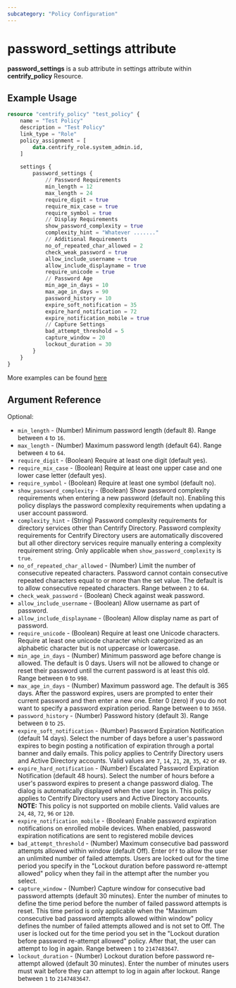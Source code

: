 ```yaml
---
subcategory: "Policy Configuration"
---
```


# password_settings attribute

**password_settings** is a sub attribute in settings attribute within **centrify_policy** Resource.

## Example Usage

```terraform
resource "centrify_policy" "test_policy" {
    name = "Test Policy"
    description = "Test Policy"
    link_type = "Role"
    policy_assignment = [
        data.centrify_role.system_admin.id,
    ]
    
    settings {
        password_settings {
            // Password Requirements
            min_length = 12
            max_length = 24
            require_digit = true
            require_mix_case = true
            require_symbol = true
            // Display Requirements
            show_password_complexity = true
            complexity_hint = "Whatever ......."
            // Additional Requirements
            no_of_repeated_char_allowed = 2
            check_weak_password = true
            allow_include_username = true
            allow_include_displayname = true
            require_unicode = true
            // Password Age
            min_age_in_days = 10
            max_age_in_days = 90
            password_history = 10
            expire_soft_notification = 35
            expire_hard_notification = 72
            expire_notification_mobile = true
            // Capture Settings
            bad_attempt_threshold = 5
            capture_window = 20
            lockout_duration = 30
        }
    }
}
```

More examples can be found [here](https://github.com/marcozj/terraform-provider-centrify/blob/main/examples/centrify_policy/policy_password_settings.tf)

## Argument Reference

Optional:

- `min_length` - (Number) Minimum password length (default 8). Range between `4` to `16`.
- `max_length` - (Number) Maximum password length (default 64). Range between `4` to `64`.
- `require_digit` - (Boolean) Require at least one digit (default yes).
- `require_mix_case` - (Boolean) Require at least one upper case and one lower case letter (default yes).
- `require_symbol` - (Boolean) Require at least one symbol (default no).
- `show_password_complexity` - (Boolean) Show password complexity requirements when entering a new password (default no). Enabling this policy displays the password complexity requirements when updating a user account password.
- `complexity_hint` - (String) Password complexity requirements for directory services other than Centrify Directory. Password complexity requirements for Centrify Directory users are automatically discovered but all other directory services require manually entering a complexity requirement string. Only applicable when `show_password_complexity` is `true`.
- `no_of_repeated_char_allowed` - (Number) Limit the number of consecutive repeated characters. Password cannot contain consecutive repeated characters equal to or more than the set value. The default is to allow consecutive repeated characters. Range between `2` to `64`.
- `check_weak_password` - (Boolean) Check against weak password.
- `allow_include_username` - (Boolean) Allow username as part of password.
- `allow_include_displayname` - (Boolean) Allow display name as part of password.
- `require_unicode` - (Boolean) Require at least one Unicode characters. Require at least one unicode character which categorized as an alphabetic character but is not uppercase or lowercase.
- `min_age_in_days` - (Number) Minimum password age before change is allowed. The default is 0 days. Users will not be allowed to change or reset their password until the current password is at least this old. Range between `0` to `998`.
- `max_age_in_days` - (Number) Maximum password age. The default is 365 days. After the password expires, users are prompted to enter their current password and then enter a new one. Enter 0 (zero) if you do not want to specify a password expiration period. Range between `0` to `3650`.
- `password_history` - (Number) Password history (default 3). Range between `0` to `25`.
- `expire_soft_notification` - (Number) Password Expiration Notification (default 14 days). Select the number of days before a user's password expires to begin posting a notification of expiration through a portal banner and daily emails. This policy applies to Centrify Directory users and Active Directory accounts. Valid values are `7`, `14`, `21`, `28`, `35`, `42` or `49`.
- `expire_hard_notification` - (Number) Escalated Password Expiration Notification (default 48 hours). Select the number of hours before a user's password expires to present a change password dialog. The dialog is automatically displayed when the user logs in. This policy applies to Centrify Directory users and Active Directory accounts. **NOTE:** This policy is not supported on mobile clients. Valid values are `24`, `48`, `72`, `96` or `120`.
- `expire_notification_mobile` - (Boolean) Enable password expiration notifications on enrolled mobile devices. When enabled, password expiration notifications are sent to registered mobile devices
- `bad_attempt_threshold` - (Number) Maximum consecutive bad password attempts allowed within window (default Off). Enter `Off` to allow the user an unlimited number of failed attempts. Users are locked out for the time period you specify in the "Lockout duration before password re-attempt allowed" policy when they fail in the attempt after the number you select.
- `capture_window` - (Number) Capture window for consecutive bad password attempts (default 30 minutes). Enter the number of minutes to define the time period before the number of failed password attempts is reset. This time period is only applicable when the "Maximum consecutive bad password attempts allowed within window" policy defines the number of failed attempts allowed and is not set to Off. The user is locked out for the time period you set in the "Lockout duration before password re-attempt allowed" policy. After that, the user can attempt to log in again. Range between `1` to `2147483647`.
- `lockout_duration` - (Number) Lockout duration before password re-attempt allowed (default 30 minutes). Enter the number of minutes users must wait before they can attempt to log in again after lockout. Range between `1` to `2147483647`.
